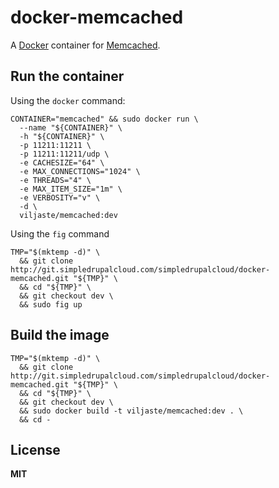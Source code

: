 # docker-memcached

A [Docker](https://docker.com/) container for [Memcached](http://memcached.org/).

## Run the container

Using the `docker` command:

    CONTAINER="memcached" && sudo docker run \
      --name "${CONTAINER}" \
      -h "${CONTAINER}" \
      -p 11211:11211 \
      -p 11211:11211/udp \
      -e CACHESIZE="64" \
      -e MAX_CONNECTIONS="1024" \
      -e THREADS="4" \
      -e MAX_ITEM_SIZE="1m" \
      -e VERBOSITY="v" \
      -d \
      viljaste/memcached:dev
      
Using the `fig` command

    TMP="$(mktemp -d)" \
      && git clone http://git.simpledrupalcloud.com/simpledrupalcloud/docker-memcached.git "${TMP}" \
      && cd "${TMP}" \
      && git checkout dev \
      && sudo fig up

## Build the image

    TMP="$(mktemp -d)" \
      && git clone http://git.simpledrupalcloud.com/simpledrupalcloud/docker-memcached.git "${TMP}" \
      && cd "${TMP}" \
      && git checkout dev \
      && sudo docker build -t viljaste/memcached:dev . \
      && cd -

## License

**MIT**
